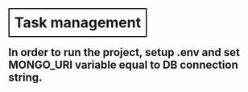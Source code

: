# <span style="border: 2px solid black; padding: 10px;">Task management</span>

## In order to run the project, setup .env and set MONGO_URI variable equal to DB connection string.


